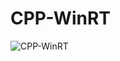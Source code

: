 # CPP-WinRT

![CPP-WinRT](https://user-images.githubusercontent.com/62121542/133336099-e7022c6c-7d34-4040-96c0-13b610a40aca.png)
